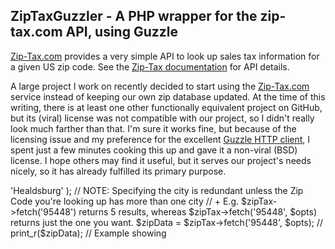 
ZipTaxGuzzler - A PHP wrapper for the zip-tax.com API, using Guzzle
-------------------------------------------------------------------

[Zip-Tax.com](http://www.zip-tax.com) provides a very simple API to look up sales tax information for a given US zip code.
See the [Zip-Tax documentation](http://www.zip-tax.com/documentation) for API details.

A large project I work on recently decided to start using the [Zip-Tax.com](http://www.zip-tax.com) service instead of keeping our own zip database updated. At the time of this writing, there is at least one other functionally equivalent project on GitHub, but its (viral) license was not compatible with our project, so I didn't really look much farther than that. I'm sure it works fine, but because of the licensing issue and my preference for the excellent [Guzzle HTTP client](http://guzzlephp.org/), I spent just a few minutes cooking this up and gave it a non-viral (BSD) license. I hope others may find it useful, but it serves our project's needs nicely, so it has already fulfilled its primary purpose.

<?php

require_once 'vendor/autoload.php';

$api_key = '64XXXXX'; // Obtain a real API key from @link http://www.zip-tax.com/

$format = 'JSON';

// New class object, $format is optional and defaults to 'JSON'. You may specify 'XML' instead
$zipTax = new GuzzleZipTax($api_key, $format);

// Optional arguments are 'city' (full city name) and 'state' (2-letter state code)
$opts = array(
    'city' => 'Healdsburg'
);


// NOTE: Specifying the city is redundant unless the Zip Code you're looking up has more than one city
//   +   E.g. $zipTax->fetch('95448') returns 5 results, whereas $zipTax->fetch('95448', $opts) returns just the one you want.

$zipData = $zipTax->fetch('95448', $opts);
// print_r($zipData);

// Example showing
